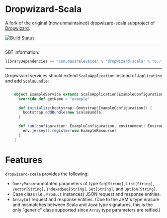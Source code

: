 Dropwizard-Scala
================

A fork of the original (now unmaintained) dropwizard-scala subproject of [Dropwizard](https://github.com/codahale/dropwizard).

[![Build Status](https://travis-ci.org/bretthoerner/dropwizard-scala.png)](https://travis-ci.org/bretthoerner/dropwizard-scala)

***

SBT information:

```scala
libraryDependencies += "com.massrelevance" % "dropwizard-scala" % "0.7.0-rc1"
```

***

Dropwizard services should extend `ScalaApplication` instead of `Application`
and add `ScalaBundle`:

```scala

    object ExampleService extends ScalaApplication[ExampleConfiguration]) {
      override def getName = "example"

      def initialize(bootstrap: Bootstrap[ExampleConfiguration]) {
        bootstrap.addBundle(new ScalaBundle)
      }

      def run(configuration: ExampleConfiguration, environment: Environment) {
        env.jersey().register(new ExampleResource)
      }
    }
```

Features
========

`dropwizard-scala` provides the following:

* `QueryParam`-annotated parameters of type `Seq[String]`, `List[String]`, `Vector[String]`,
  `IndexedSeq[String]`, `Set[String]`, and `Option[String]`.
* Case class (i.e., `Product` instances) JSON request and response entities.
* `Array[A]` request and response entities. (Due to the JVM's type erasure and mismatches between
  Scala and Java type signatures, this is the only "generic" class supported since `Array` type
  parameters are reified.)
